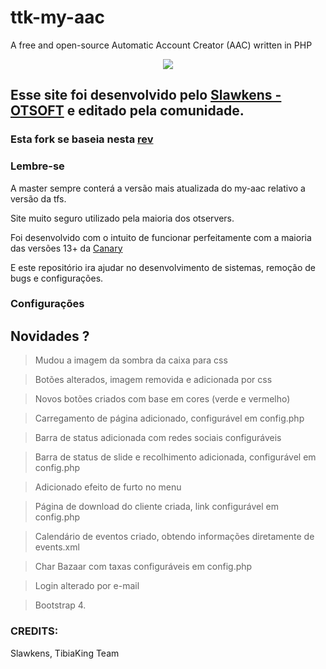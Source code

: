 # ttk-my-aac
A free and open-source Automatic Account Creator (AAC) written in PHP


<center>
<a href="https://www.tibiaking.com"><img src="https://user-images.githubusercontent.com/74227915/219124653-caccb04f-e858-4e81-b8be-c94ffbd3f276.png"/>
</center></a>


## Esse site foi desenvolvido pelo [Slawkens - OTSOFT](https://github.com/otsoft/myaac) e editado pela comunidade.
### Esta fork se baseia nesta [rev](https://github.com/otsoft/myaac/commit/f24fc75b12bb6a44a5f99c7b98da03223ad9f8bf)
### Lembre-se
A master sempre conterá a versão mais atualizada do my-aac relativo a versão da tfs.

Site muito seguro utilizado pela maioria dos otservers.

Foi desenvolvido com o intuito de funcionar perfeitamente com a maioria das versões 13+ da [Canary](https://github.com/tibiaking/canary)

E este repositório ira ajudar no desenvolvimento de sistemas, remoção de bugs e configurações.


### Configurações


## Novidades ?
> Mudou a imagem da sombra da caixa para css

> Botões alterados, imagem removida e adicionada por css

> Novos botões criados com base em cores (verde e vermelho)

> Carregamento de página adicionado, configurável em config.php

> Barra de status adicionada com redes sociais configuráveis

> Barra de status de slide e recolhimento adicionada, configurável em config.php

> Adicionado efeito de furto no menu

> Página de download do cliente criada, link configurável em config.php

> Calendário de eventos criado, obtendo informações diretamente de events.xml

> Char Bazaar com taxas configuráveis ​​em config.php

> Login alterado por e-mail

> Bootstrap 4.

### CREDITS:
Slawkens, TibiaKing Team
